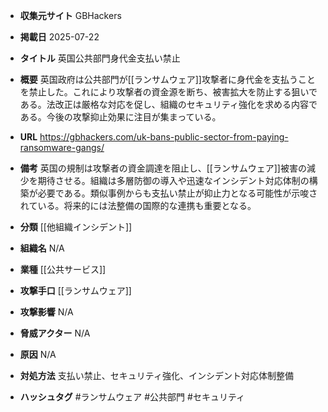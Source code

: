 - **収集元サイト**
GBHackers

- **掲載日**
2025-07-22

- **タイトル**
英国公共部門身代金支払い禁止

- **概要**
英国政府は公共部門が[[ランサムウェア]]攻撃者に身代金を支払うことを禁止した。これにより攻撃者の資金源を断ち、被害拡大を防止する狙いである。法改正は厳格な対応を促し、組織のセキュリティ強化を求める内容である。今後の攻撃抑止効果に注目が集まっている。

- **URL**
https://gbhackers.com/uk-bans-public-sector-from-paying-ransomware-gangs/

- **備考**
英国の規制は攻撃者の資金調達を阻止し、[[ランサムウェア]]被害の減少を期待させる。組織は多層防御の導入や迅速なインシデント対応体制の構築が必要である。類似事例からも支払い禁止が抑止力となる可能性が示唆されている。将来的には法整備の国際的な連携も重要となる。

- **分類**
[[他組織インシデント]]

- **組織名**
N/A

- **業種**
[[公共サービス]]

- **攻撃手口**
[[ランサムウェア]]

- **攻撃影響**
N/A

- **脅威アクター**
N/A

- **原因**
N/A

- **対処方法**
支払い禁止、セキュリティ強化、インシデント対応体制整備

- **ハッシュタグ**
#ランサムウェア #公共部門 #セキュリティ
